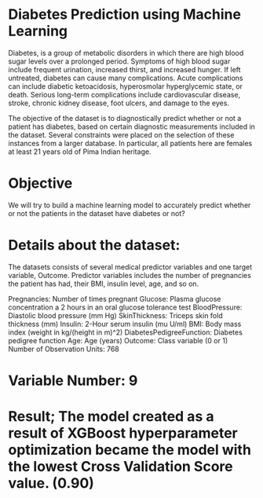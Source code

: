# Diabetes Prediction using Machine Learning
Diabetes, is a group of metabolic disorders in which there are high blood sugar levels over a prolonged period. Symptoms of high blood sugar include frequent urination,
increased thirst, and increased hunger. If left untreated, diabetes can cause many complications. Acute complications can include diabetic ketoacidosis, hyperosmolar 
hyperglycemic state, or death. Serious long-term complications include cardiovascular disease, stroke, chronic kidney disease, foot ulcers, and damage to the eyes.

The objective of the dataset is to diagnostically predict whether or not a patient has diabetes, based on certain diagnostic measurements included in the dataset. 
Several constraints were placed on the selection of these instances from a larger database. In particular, all patients here are females at least 21 years old of Pima 
Indian heritage.

# Objective
We will try to build a machine learning model to accurately predict whether or not the patients in the dataset have diabetes or not?

# Details about the dataset:
The datasets consists of several medical predictor variables and one target variable, Outcome. Predictor variables includes the number of pregnancies the patient has had,
their BMI, insulin level, age, and so on.

Pregnancies: Number of times pregnant
Glucose: Plasma glucose concentration a 2 hours in an oral glucose tolerance test
BloodPressure: Diastolic blood pressure (mm Hg)
SkinThickness: Triceps skin fold thickness (mm)
Insulin: 2-Hour serum insulin (mu U/ml)
BMI: Body mass index (weight in kg/(height in m)^2)
DiabetesPedigreeFunction: Diabetes pedigree function
Age: Age (years)
Outcome: Class variable (0 or 1)
Number of Observation Units: 768

# Variable Number: 9

# Result; The model created as a result of XGBoost hyperparameter optimization became the model with the lowest Cross Validation Score value. (0.90)
